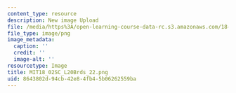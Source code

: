 ```yaml
---
content_type: resource
description: New image Upload
file: /media/https%3A/open-learning-course-data-rc.s3.amazonaws.com/18-02sc-multivariable-calculus-fall-2010/8643802d94cb42e84fb45b06262559ba_MIT18_02SC_L20Brds_22.png
file_type: image/png
image_metadata:
  caption: ''
  credit: ''
  image-alt: ''
resourcetype: Image
title: MIT18_02SC_L20Brds_22.png
uid: 8643802d-94cb-42e8-4fb4-5b06262559ba
---
```

